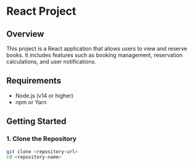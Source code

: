 # React Project

## Overview

This project is a React application that allows users to view and reserve books. It includes features such as booking management, reservation calculations, and user notifications.

## Requirements

- Node.js (v14 or higher)
- npm or Yarn

## Getting Started

### 1. Clone the Repository

```bash
git clone <repository-url>
cd <repository-name>
